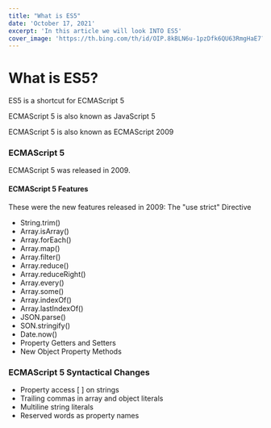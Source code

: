 ```yaml
---
title: "What is ES5"
date: 'October 17, 2021'
excerpt: 'In this article we will look INTO ES5'
cover_image: 'https://th.bing.com/th/id/OIP.8kBLN6u-1pzDfk6QU63RmgHaE7?pid=ImgDet&rs=1'
---
```


# What is ES5?

ES5 is a shortcut for ECMAScript 5

ECMAScript 5 is also known as JavaScript 5

ECMAScript 5 is also known as ECMAScript 2009

### ECMAScript 5
ECMAScript 5 was released in 2009.

#### ECMAScript 5 Features
These were the new features released in 2009:
The "use strict" Directive
- String.trim()
- Array.isArray()
- Array.forEach()
- Array.map()
- Array.filter()
- Array.reduce()
- Array.reduceRight()
- Array.every()
- Array.some()
- Array.indexOf()
- Array.lastIndexOf()
- JSON.parse()
- SON.stringify()
- Date.now()
- Property Getters and Setters
- New Object Property Methods

### ECMAScript 5 Syntactical Changes
- Property access [ ] on strings
- Trailing commas in array and object literals
- Multiline string literals
- Reserved words as property names
